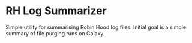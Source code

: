 # RH Log Summarizer
Simple utility for summarising Robin Hood log files.
Initial goal is a simple summary of file purging runs on Galaxy.
